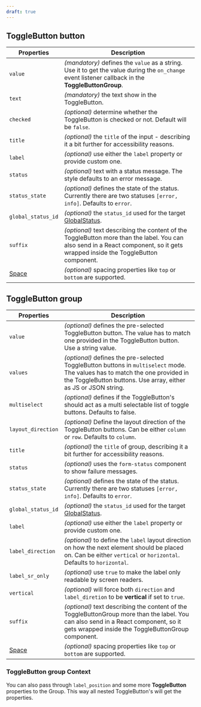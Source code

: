 ```yaml
---
draft: true
---
```


## ToggleButton button

| Properties                                      | Description                                                                                                                                                                     |
| ----------------------------------------------- | ------------------------------------------------------------------------------------------------------------------------------------------------------------------------------- |
| `value`                                         | _(mandatory)_ defines the `value` as a string. Use it to get the value during the `on_change` event listener callback in the **ToggleButtonGroup**.                             |
| `text`                                          | _(mandatory)_ the text show in the ToggleButton.                                                                                                                                |
| `checked`                                       | _(optional)_ determine whether the ToggleButton is checked or not. Default will be `false`.                                                                                     |
| `title`                                         | _(optional)_ the `title` of the input - describing it a bit further for accessibility reasons.                                                                                  |
| `label`                                         | _(optional)_ use either the `label` property or provide custom one.                                                                                                             |
| `status`                                        | _(optional)_ text with a status message. The style defaults to an error message.                                                                                                |
| `status_state`                                  | _(optional)_ defines the state of the status. Currently there are two statuses `[error, info]`. Defaults to `error`.                                                            |
| `global_status_id`                              | _(optional)_ the `status_id` used for the target [GlobalStatus](/uilib/components/global-status).                                                                               |
| `suffix`                                        | _(optional)_ text describing the content of the ToggleButton more than the label. You can also send in a React component, so it gets wrapped inside the ToggleButton component. |
| [Space](/uilib/components/space#tab-properties) | _(optional)_ spacing properties like `top` or `bottom` are supported.                                                                                                           |

## ToggleButton group

| Properties                                      | Description                                                                                                                                                                                     |
| ----------------------------------------------- | ----------------------------------------------------------------------------------------------------------------------------------------------------------------------------------------------- |
| `value`                                         | _(optional)_ defines the pre-selected ToggleButton button. The value has to match one provided in the ToggleButton button. Use a string value.                                                  |
| `values`                                        | _(optional)_ defines the pre-selected ToggleButton buttons in `multiselect` mode. The values has to match the one provided in the ToggleButton buttons. Use array, either as JS or JSON string. |
| `multiselect`                                   | _(optional)_ defines if the ToggleButton's should act as a multi selectable list of toggle buttons. Defaults to false.                                                                          |
| `layout_direction`                              | _(optional)_ Define the layout direction of the ToggleButton buttons. Can be either `column` or `row`. Defaults to `column`.                                                                    |
| `title`                                         | _(optional)_ the `title` of group, describing it a bit further for accessibility reasons.                                                                                                       |
| `status`                                        | _(optional)_ uses the `form-status` component to show failure messages.                                                                                                                         |
| `status_state`                                  | _(optional)_ defines the state of the status. Currently there are two statuses `[error, info]`. Defaults to `error`.                                                                            |
| `global_status_id`                              | _(optional)_ the `status_id` used for the target [GlobalStatus](/uilib/components/global-status).                                                                                               |
| `label`                                         | _(optional)_ use either the `label` property or provide custom one.                                                                                                                             |
| `label_direction`                               | _(optional)_ to define the `label` layout direction on how the next element should be placed on. Can be either `vertical` or `horizontal`. Defaults to `horizontal`.                            |
| `label_sr_only`                                 | _(optional)_ use `true` to make the label only readable by screen readers.                                                                                                                      |
| `vertical`                                      | _(optional)_ will force both `direction` and `label_diretion` to be **vertical** if set to `true`.                                                                                              |
| `suffix`                                        | _(optional)_ text describing the content of the ToggleButtonGroup more than the label. You can also send in a React component, so it gets wrapped inside the ToggleButtonGroup component.       |
| [Space](/uilib/components/space#tab-properties) | _(optional)_ spacing properties like `top` or `bottom` are supported.                                                                                                                           |

### ToggleButton group Context

You can also pass through `label_position` and some more **ToggleButton** properties to the Group. This way all nested ToggleButton's will get the properties.
